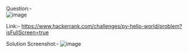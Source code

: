 Question:- <br>
![image](https://github.com/DaRkAnon1mous/Python-Codes-/assets/86824571/c24b1c51-a5bd-42b5-82c4-42f811555e3c)

Link:-
https://www.hackerrank.com/challenges/py-hello-world/problem?isFullScreen=true

Solution Screenshot:-
![image](https://github.com/DaRkAnon1mous/Python-Codes-/assets/86824571/755c2bea-870e-4389-be4d-2bbed7812d1f)
